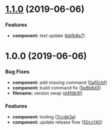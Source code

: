 # [1.1.0](https://github.com/radektomasek/circleci-test/compare/v1.0.0...v1.1.0) (2019-06-06)


### Features

* **component:** text update ([bbfb8e7](https://github.com/radektomasek/circleci-test/commit/bbfb8e7))

# 1.0.0 (2019-06-06)


### Bug Fixes

* **component:** add missing command ([0af0cbf](https://github.com/radektomasek/circleci-test/commit/0af0cbf))
* **component:** build command fix ([5e8b6d3](https://github.com/radektomasek/circleci-test/commit/5e8b6d3))
* **filename:** version swap ([d4fdb3f](https://github.com/radektomasek/circleci-test/commit/d4fdb3f))


### Features

* **component:** tooling ([7ccde3a](https://github.com/radektomasek/circleci-test/commit/7ccde3a))
* **component:** update release flow ([50cc140](https://github.com/radektomasek/circleci-test/commit/50cc140))
